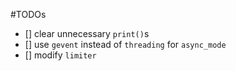 #TODOs
- [] clear unnecessary `print()`s
- [] use `gevent` instead of `threading` for `async_mode`
- [] modify `limiter`